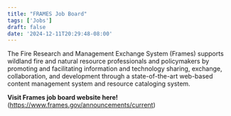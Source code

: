 ```yaml
---
title: "FRAMES Job Board"
tags: ['Jobs']
draft: false
date: '2024-12-11T20:29:48-08:00'
---
```


The Fire Research and Management Exchange System (Frames) supports wildland fire and natural resource professionals and policymakers by promoting and facilitating information and technology sharing, exchange, collaboration, and development through a state-of-the-art web-based content management system and resource cataloging system.

**Visit Frames job board website here!** (https://www.frames.gov/announcements/current)
    
